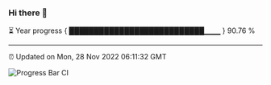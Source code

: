 ### Hi there 👋

⏳ Year progress { ███████████████████████████▁▁▁ } 90.76 %

---

⏰ Updated on Mon, 28 Nov 2022 06:11:32 GMT

![Progress Bar CI](https://github.com/Shyam-Makwana/GitHub-Actions-Demo/workflows/Progress%20Bar%20CI/badge.svg)
